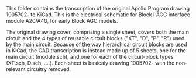 This folder contains the transcription of the original Apollo Program drawing 1005702- to KiCad.  This is the electrical schematic for Block I AGC interface module A20/A40, for early Block AGC models.

The original drawing cover, comprising a single sheet, covers both the main circuit and the 4 types of reusable circuit blocks ("XT", "D", "P", "R") used by the main circuit.  Because of the way hierarchical circuit blocks are used in KiCad, the CAD transcription is instead made up of 5 sheets, one for the main circuit (module.sch), and one for each of the circuit-block types (XT.sch, D.sch, ....).  Each sheet is basicaly drawing 1005702- with the non-relevant circuitry removed.


 
